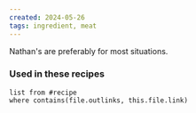 ```yaml
---
created: 2024-05-26
tags: ingredient, meat
---
```



Nathan's are preferably for most situations.

### Used in these recipes

```dataview
list from #recipe
where contains(file.outlinks, this.file.link)
```